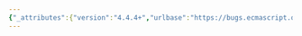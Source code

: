 ```yaml
---
{"_attributes":{"version":"4.4.4+","urlbase":"https://bugs.ecmascript.org/","maintainer":"dherman@mozilla.com"},"bug":{"bug_id":680,"creation_ts":"2012-09-30 14:10:00 -0700","short_desc":"11.1.9: \"TemplateSpan\"","delta_ts":"2012-10-26 15:34:31 -0700","product":"Draft for 6th Edition","component":"editorial issue","version":"Rev 10: September 27, 2012 Draft","rep_platform":"All","op_sys":"All","bug_status":"RESOLVED","resolution":"FIXED","priority":"Normal","bug_severity":"normal","everconfirmed":true,"reporter":{"uid":"jmdyck","name":"Michael Dyck"},"assigned_to":{"uid":"allen","name":"Allen Wirfs-Brock"},"long_desc":[{"commentid":1797,"comment_count":0,"who":{"uid":"jmdyck","name":"Michael Dyck"},"bug_when":"2012-09-30 14:10:17 -0700","thetext":"In 11.1.9 \"Object Initialiser\",\nunder \"Runtime Semantics: Evaluation\",\nin rules 3 and 4, the productions have \"TemplateSpan\" on the LHS.\n\nChange to \"TemplateSpans\"."},{"commentid":2063,"comment_count":1,"who":{"uid":"allen","name":"Allen Wirfs-Brock"},"bug_when":"2012-10-25 16:17:54 -0700","thetext":"corrected in rev 11 editor's draft"},{"commentid":2184,"comment_count":2,"who":{"uid":"allen","name":"Allen Wirfs-Brock"},"bug_when":"2012-10-26 15:34:31 -0700","thetext":"in October 26, 2012 release draft"}]}}
---
```


